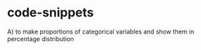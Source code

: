 # code-snippets

A) to make proportions of categorical variables and show them in percentage distribution

